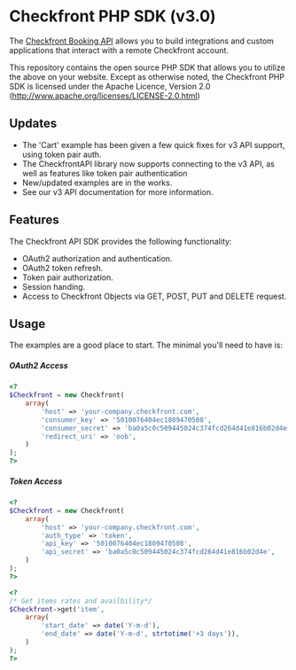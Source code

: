 Checkfront PHP SDK (v3.0)
==========================

The [Checkfront Booking API](http://www.checkfront.com/developers/api/) allows you 
to build integrations and custom applications that interact with a remote Checkfront account.

This repository contains the open source PHP SDK that allows you to utilize the
above on your website. Except as otherwise noted, the Checkfront PHP SDK
is licensed under the Apache Licence, Version 2.0
(http://www.apache.org/licenses/LICENSE-2.0.html)

Updates
-------

* The 'Cart' example has been given a few quick fixes for v3 API support, using token pair auth.
* The CheckfrontAPI library now supports connecting to the v3 API, as well as features like token pair authentication
* New/updated examples are in the works.
* See our v3 API documentation for more information.


Features
--------

The Checkfront API SDK provides the following functionality:

* OAuth2 authorization and authentication.
* OAuth2 token refresh.
* Token pair authorization.
* Session handing.
* Access to Checkfront Objects via GET, POST, PUT and DELETE request.

Usage
-----

The examples are a good place to start. The minimal you'll need to have is:

##### OAuth2 Access

```php
<?
$Checkfront = new Checkfront(
    array(
        'host' => 'your-company.checkfront.com',
        'consumer_key' => '5010076404ec1809470508',
        'consumer_secret' => 'ba0a5c0c509445024c374fcd264d41e816b02d4e',
        'redirect_uri' => 'oob',
    )
);
?>
```

##### Token Access

```php
<?
$Checkfront = new Checkfront(
    array(
        'host' => 'your-company.checkfront.com',
        'auth_type' => 'token',
        'api_key' => '5010076404ec1809470508',
        'api_secret' => 'ba0a5c0c509445024c374fcd264d41e816b02d4e',
    )
);
?>
```

```php
<?
/* Get items rates and availbility*/
$Checkfront->get('item',
    array(
        'start_date' => date('Y-m-d'),
        'end_date' => date('Y-m-d', strtotime('+3 days')),
    )
);
?>
```
